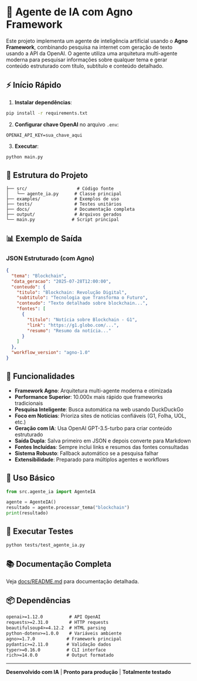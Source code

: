 # 🤖 Agente de IA com Agno Framework

Este projeto implementa um agente de inteligência artificial usando o **Agno Framework**, combinando pesquisa na internet com geração de texto usando a API da OpenAI. O agente utiliza uma arquitetura multi-agente moderna para pesquisar informações sobre qualquer tema e gerar conteúdo estruturado com título, subtítulo e conteúdo detalhado.

## ⚡ Início Rápido

1. **Instalar dependências**:
```bash
pip install -r requirements.txt
```

2. **Configurar chave OpenAI** no arquivo `.env`:
```
OPENAI_API_KEY=sua_chave_aqui
```

3. **Executar**:
```bash
python main.py
```

## 📁 Estrutura do Projeto

```
├── src/                   # Código fonte
│   └── agente_ia.py      # Classe principal
├── examples/             # Exemplos de uso
├── tests/                # Testes unitários
├── docs/                 # Documentação completa
├── output/               # Arquivos gerados
└── main.py              # Script principal
```

## 📊 Exemplo de Saída

### JSON Estruturado (com Agno)
```json
{
  "tema": "Blockchain",
  "data_geracao": "2025-07-28T12:00:00",
  "conteudo": {
    "titulo": "Blockchain: Revolução Digital",
    "subtitulo": "Tecnologia que Transforma o Futuro",
    "conteudo": "Texto detalhado sobre blockchain...",
    "fontes": [
      {
        "titulo": "Notícia sobre Blockchain - G1",
        "link": "https://g1.globo.com/...",
        "resumo": "Resumo da notícia..."
      }
    ]
  },
  "workflow_version": "agno-1.0"
}
```

## 🚀 Funcionalidades

- **Framework Agno**: Arquitetura multi-agente moderna e otimizada
- **Performance Superior**: 10.000x mais rápido que frameworks tradicionais
- **Pesquisa Inteligente**: Busca automática na web usando DuckDuckGo
- **Foco em Notícias**: Prioriza sites de notícias confiáveis (G1, Folha, UOL, etc.)
- **Geração com IA**: Usa OpenAI GPT-3.5-turbo para criar conteúdo estruturado
- **Saída Dupla**: Salva primeiro em JSON e depois converte para Markdown
- **Fontes Incluídas**: Sempre inclui links e resumos das fontes consultadas
- **Sistema Robusto**: Fallback automático se a pesquisa falhar
- **Extensibilidade**: Preparado para múltiplos agentes e workflows

## 📖 Uso Básico

```python
from src.agente_ia import AgenteIA

agente = AgenteIA()
resultado = agente.processar_tema("blockchain")
print(resultado)
```

## 🧪 Executar Testes

```bash
python tests/test_agente_ia.py
```

## 📚 Documentação Completa

Veja [docs/README.md](docs/README.md) para documentação detalhada.

## 📦 Dependências

```txt
openai>=1.12.0          # API OpenAI
requests>=2.31.0        # HTTP requests
beautifulsoup4>=4.12.2  # HTML parsing
python-dotenv>=1.0.0    # Variáveis ambiente
agno>=1.7.0            # Framework principal
pydantic>=2.11.0       # Validação dados
typer>=0.16.0          # CLI interface
rich>=14.0.0           # Output formatado
```

---

**Desenvolvido com IA** | **Pronto para produção** | **Totalmente testado**
